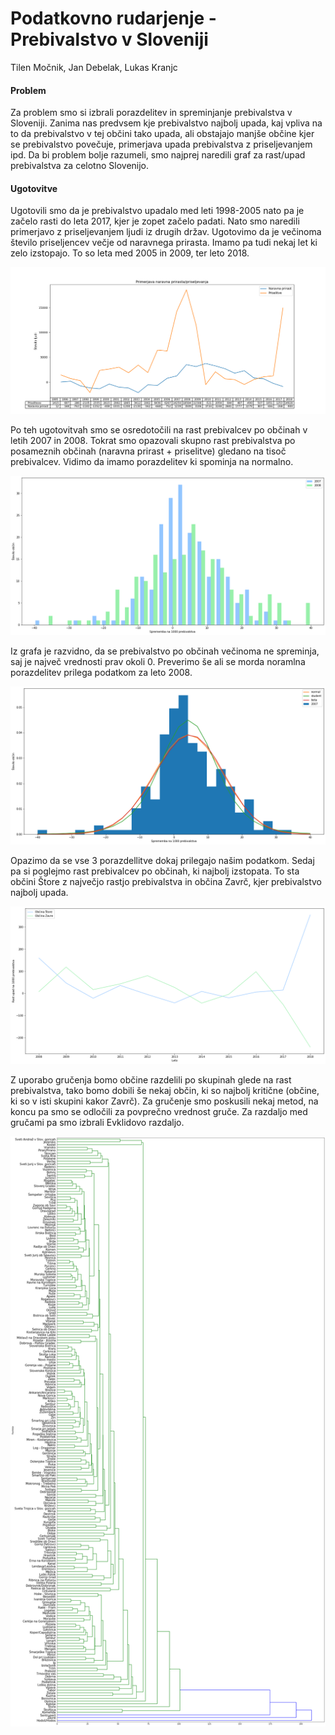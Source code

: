 Podatkovno rudarjenje - Prebivalstvo v Sloveniji
================
Tilen Močnik, Jan Debelak, Lukas Kranjc

#### Problem

Za problem smo si izbrali porazdelitev in spreminjanje prebivalstva v Sloveniji. Zanima nas predvsem kje prebivalstvo najbolj upada, kaj vpliva na to da prebivalstvo v tej občini tako upada, ali obstajajo manjše občine kjer se prebivalstvo povečuje, primerjava upada prebivalstva z priseljevanjem ipd. Da bi problem bolje razumeli, smo najprej naredili graf za rast/upad prebivalstva za celotno Slovenijo.

#### Ugotovitve
Ugotovili smo da je prebivalstvo upadalo med leti 1998-2005 nato pa je začelo rasti do leta 2017, kjer je zopet začelo padati. Nato smo naredili primerjavo z priseljevanjem ljudi iz drugih držav. Ugotovimo da je večinoma število priseljencev večje od naravnega prirasta. Imamo pa tudi nekaj let ki zelo izstopajo. To so leta med 2005 in 2009, ter leto 2018.

![Image description](Graphs/naravnaPrirast-Priseljevanje.png)

Po teh ugotovitvah smo se osredotočili na rast prebivalcev po občinah v letih 2007 in 2008. Tokrat smo opazovali skupno rast prebivalstva po posameznih občinah (naravna prirast + priselitve) gledano na tisoč prebivalcev. Vidimo da imamo porazdelitev ki spominja na normalno.

![Image description](Graphs/rast2007-2008.png)

Iz grafa je razvidno, da se prebivalstvo po občinah večinoma ne spreminja, saj je največ vrednosti prav okoli 0. Preverimo še ali se morda noramlna porazdelitev prilega podatkom za leto 2008.

![Image description](Graphs/graph-distribution.png)

Opazimo da se vse 3 porazdellitve dokaj prilegajo našim podatkom. Sedaj pa si poglejmo rast prebivalcev po občinah, ki najbolj izstopata. To sta občini Štore z največjo rastjo prebivalstva in občina Zavrč, kjer prebivalstvo najbolj upada.

![Image description](Graphs/primerjavaTopWorest.png)

Z uporabo gručenja bomo občine razdelili po skupinah glede na rast prebivalstva, tako bomo dobili še nekaj občin, ki so najbolj kritične (občine, ki so v isti skupini kakor Zavrč). Za gručenje smo poskusili nekaj metod, na koncu pa smo se odločili za povprečno vrednost gruče. Za razdaljo med gručami pa smo izbrali Evklidovo razdaljo.

![Image description](Graphs/treeClustering.png)
